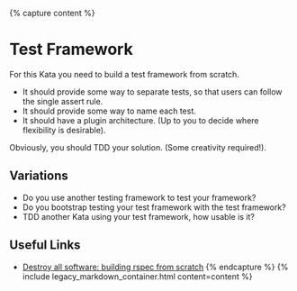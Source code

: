 {% capture content %}
# Test Framework

For this Kata you need to build a test framework from scratch.

* It should provide some way to separate tests, so that users can follow the single assert rule.
* It should provide some way to name each test.
* It should have a plugin architecture. (Up to you to decide where flexibility is desirable).

Obviously, you should TDD your solution. (Some creativity required!).

## Variations

* Do you use another testing framework to test your framework?
* Do you bootstrap testing your test framework with the test framework?
* TDD another Kata using your test framework, how usable is it?

## Useful Links

* [Destroy all software: building rspec from scratch](https://www.destroyallsoftware.com/screencasts/catalog/building-rspec-from-scratch)
{% endcapture %}
{% include legacy_markdown_container.html content=content %}

